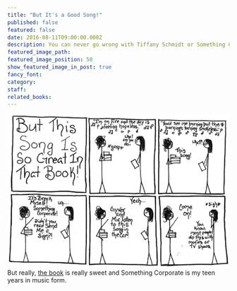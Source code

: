 ```yaml
---
title: "But It's a Good Song!"
published: false
featured: false
date: 2016-08-11T09:00:00.000Z
description: You can never go wrong with Tiffany Schmidt or Something Corporate.
featured_image_path:
featured_image_position: 50
show_featured_image_in_post: true
fancy_font:
category:
staff:
related_books:
---
```



![](/uploads/versions/sfsong---x----925-639x---.png)But really, [the book](http://www.brooklinebooksmith-shop.com/book/9780802735409) is really sweet and Something Corporate is my teen years in music form.